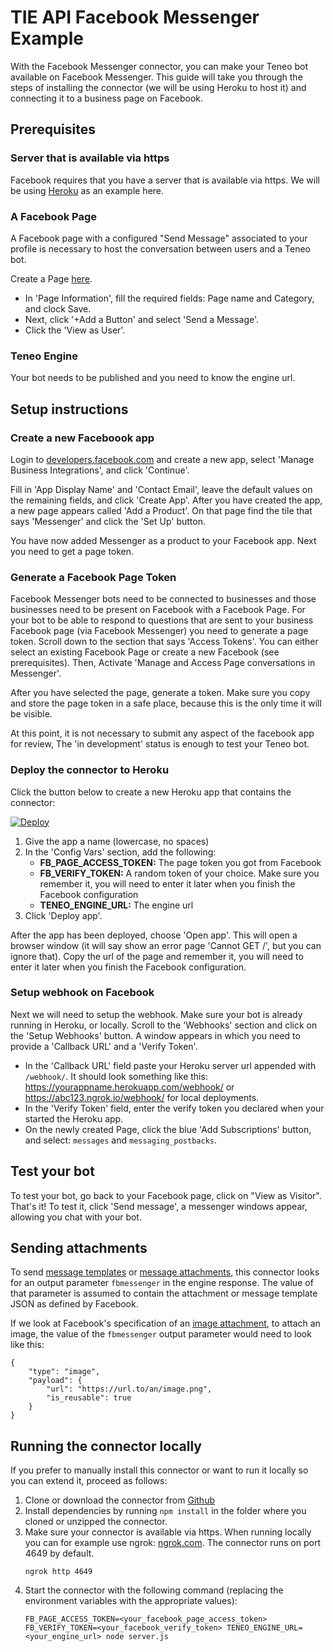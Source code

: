 # TIE API Facebook Messenger Example

With the Facebook Messenger connector, you can make your Teneo bot available on Facebook Messenger. This guide will take you through the steps of installing the connector (we will be using Heroku to host it) and connecting it to a business page on Facebook.

## Prerequisites
### Server that is available via https
Facebook requires that you have a server that is available via https. We will be using [Heroku](https://www.heroku.com/) as an example here. 

### A Facebook Page
A Facebook page with a configured "Send Message" associated to your profile is necessary to host the conversation between users and a Teneo bot. 

Create a Page [here](https://www.facebook.com/pages/creation/). 
* In 'Page Information', fill the required fields: Page name and Category, and clock Save.
* Next, click '+Add a Button' and select 'Send a Message'.
* Click the 'View as User'.

### Teneo Engine
Your bot needs to be published and you need to know the engine url.

## Setup instructions
### Create a new Faceboook app
Login to [developers.facebook.com](https://developers.facebook.com/apps/) and create a new app, select 'Manage Business Integrations', and click 'Continue'.

Fill in 'App Display Name' and 'Contact Email', leave the default values on the remaining fields, and click 'Create App'.
After you have created the app, a new page appears called 'Add a Product'. On that page find the tile that says 'Messenger' and click the 'Set Up' button.

You have now added Messenger as a product to your Facebook app. Next you need to get a page token.

### Generate a Facebook Page Token
Facebook Messenger bots need to be connected to businesses and those businesses need to be present on Facebook with a Facebook Page. For your bot to be able to respond to questions that are sent to your business Facebook page (via Facebook Messenger) you need to generate a page token. Scroll down to the section that says 'Access Tokens'. 
You can either select an existing Facebook Page or create a new Facebook (see prerequisites). Then, Activate 'Manage and Access Page conversations in Messenger'. 

After you have selected the page, generate a token. Make sure you copy and store the page token in a safe place, because this is the only time it will be visible.

At this point, it is not necessary to submit any aspect of the facebook app for review, The 'in development' status is enough to test your Teneo bot.

### Deploy the connector to Heroku
Click the button below to create a new Heroku app that contains the connector:

[![Deploy](https://www.herokucdn.com/deploy/button.svg)](https://heroku.com/deploy?template=https://github.com/artificialsolutions/tie-api-example-facebook-messenger)

1. Give the app a name (lowercase, no spaces)
2. In the 'Config Vars' section, add the following:
    * **FB_PAGE_ACCESS_TOKEN:** The page token you got from Facebook
    * **FB_VERIFY_TOKEN:** A random token of your choice. Make sure you remember it, you will need to enter it later when you finish the Facebook configuration
    * **TENEO_ENGINE_URL:** The engine url
3. Click 'Deploy app'.

After the app has been deployed, choose 'Open app'. This will open a browser window (it will say show an error page 'Cannot GET /', but you can ignore that). Copy the url of the page and remember it, you will need to enter it later when you finish the Facebook configuration.

### Setup webhook on Facebook
Next we will need to setup the webhook. Make sure your bot is already running in Heroku, or locally.
Scroll to the 'Webhooks' section and click on the 'Setup Webhooks' button. A window appears in which you need to provide a 'Callback URL' and a 'Verify Token'.

* In the 'Callback URL' field paste your Heroku server url appended with `/webhook/`. It should look something like this: https://yourappname.herokuapp.com/webhook/ or https://abc123.ngrok.io/webhook/ for local deployments.
* In the 'Verify Token' field, enter the verify token you declared when your started the Heroku app.
* On the newly created Page, click the blue 'Add Subscriptions' button, and select: `messages` and `messaging_postbacks`.


## Test your bot
To test your bot, go back to your Facebook page, click on "View as Visitor".
That's it! To test it, click 'Send message', a messenger windows appear, allowing you chat with your bot.


## Sending attachments
To send [message templates](https://developers.facebook.com/docs/messenger-platform/send-messages/templates) or [message attachments](https://developers.facebook.com/docs/messenger-platform/send-messages#sending_attachments), this connector looks for an output parameter `fbmessenger` in the engine response. The value of that parameter is assumed to contain the attachment or message template JSON as defined by Facebook.

If we look at Facebook's specification of an [image attachment](https://developers.facebook.com/docs/messenger-platform/send-messages/#url), to attach an image, the value of the `fbmessenger` output parameter would need to look like this:
```
{
    "type": "image",
    "payload": {
        "url": "https://url.to/an/image.png",
        "is_reusable": true
    }
}
```


## Running the connector locally
If you prefer to manually install this connector or want to run it locally so you can extend it, proceed as follows:
1. Clone or download the connector from [Github](https://github.com/artificialsolutions/tie-api-example-facebook-messenger)
2. Install dependencies by running `npm install` in the folder where you cloned or unzipped the connector.
3. Make sure your connector is available via https. When running locally you can for example use ngrok: [ngrok.com](https://ngrok.com). The connector runs on port 4649 by default.
    ```
    ngrok http 4649
    ```
4. Start the connector with the following command (replacing the environment variables with the appropriate values):
    ```
    FB_PAGE_ACCESS_TOKEN=<your_facebook_page_access_token> FB_VERIFY_TOKEN=<your_facebook_verify_token> TENEO_ENGINE_URL=<your_engine_url> node server.js
    ```

